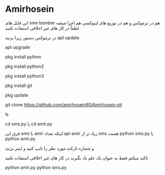 # Amirhosein

این فایل های sme bomber هم در ترموکس و هم در توزیع های لینوکسی هم اجرا میشه 
لطفاً در کار های غیر اخلاقی استفاده نکنید 

در ترموکس دستور زیرا بزنید 
apt update 

apt upgrade 

pkg install python 

pkg install python2

pkg install python3

pkg install git 

pkg update 

git clone https://github.com/amirhosein90/Amirhosein.git

ls

cd sms.py یا cd amir.py

فرق این sms با amir اینکه تعداد api amir زیاد تر از sms هست 
python sms.py یا python amir.py 


و شماره تارکت مورد نظر را تابپ کنید و اینتر بزنید 


تاکید میکنم فقط به عنوان یک علم یاد بگیرید در کار های غیر اخلاقی استفاده نکنید 


python amir.py 
python sms.py
